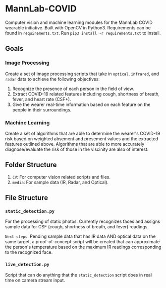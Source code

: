 # MannLab-COVID

Computer vision and machine learning modules for the MannLab COVID wearable initiative. Built with OpenCV in Python3.
Requirements can be found in `requirements.txt`. Run `pip3 install -r requirements.txt` to install.

## Goals

### Image Processing

Create a set of image processing scripts that take in `optical`, `infrared`, and `radar` data to achieve the following objectives:

1. Recognize the presence of each person in the field of view.
2. Extract COVID-19 related features including cough, shortness of breath, fever, and heart rate (CSF+).
3. Give the wearer real-time information based on each feature on the people in their surroundings.

### Machine Learning

Create a set of algorithms that are able to determine the wearer's COVID-19 risk based on weighted absement and presement values and the extracted features outlined above. Algorithms that are able to more accurately diagnose/evaluate the risk of those in the viscinity are also of interest.

## Folder Structure

1. `CV`: For computer vision related scripts and files.
2. `media`: For sample data (IR, Radar, and Optical).

## File Structure

### `static_detection.py`

For the processing of static photos. Currently recognizes faces and assigns sample data for CSF (cough, shortness of breath, and fever) readings. 

`Next steps`: Pending sample data that has IR data AND optical data on the same target, a proof-of-concept script will be created that can approximate the person's temperature based on the maximum IR readings corresponding to the recognized face.

### `live_detection.py`

Script that can do anything that the `static_detection` script does in real time on camera stream input.
